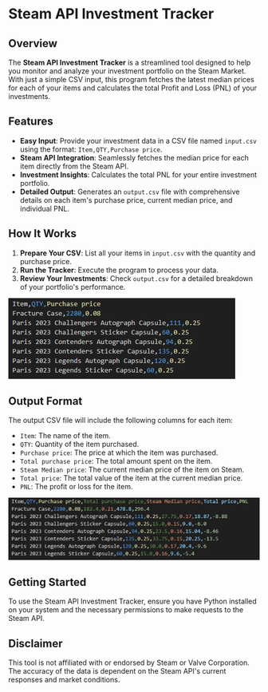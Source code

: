 # Steam API Investment Tracker

## Overview
The **Steam API Investment Tracker** is a streamlined tool designed to help you monitor and analyze your investment portfolio on the Steam Market. With just a simple CSV input, this program fetches the latest median prices for each of your items and calculates the total Profit and Loss (PNL) of your investments.

## Features
- **Easy Input**: Provide your investment data in a CSV file named `input.csv` using the format: `Item,QTY,Purchase price`.
- **Steam API Integration**: Seamlessly fetches the median price for each item directly from the Steam API.
- **Investment Insights**: Calculates the total PNL for your entire investment portfolio.
- **Detailed Output**: Generates an `output.csv` file with comprehensive details on each item's purchase price, current median price, and individual PNL.

## How It Works
1. **Prepare Your CSV**: List all your items in `input.csv` with the quantity and purchase price.
2. **Run the Tracker**: Execute the program to process your data.
3. **Review Your Investments**: Check `output.csv` for a detailed breakdown of your portfolio's performance.
   
![Input Image](input.PNG)

## Output Format
The output CSV file will include the following columns for each item:
- `Item`: The name of the item.
- `QTY`: Quantity of the item purchased.
- `Purchase price`: The price at which the item was purchased.
- `Total purchase price`: The total amount spent on the item.
- `Steam Median price`: The current median price of the item on Steam.
- `Total price`: The total value of the item at the current median price.
- `PNL`: The profit or loss for the item.
  
![Output Image](output.PNG)

## Getting Started
To use the Steam API Investment Tracker, ensure you have Python installed on your system and the necessary permissions to make requests to the Steam API.

## Disclaimer
This tool is not affiliated with or endorsed by Steam or Valve Corporation. The accuracy of the data is dependent on the Steam API's current responses and market conditions.

